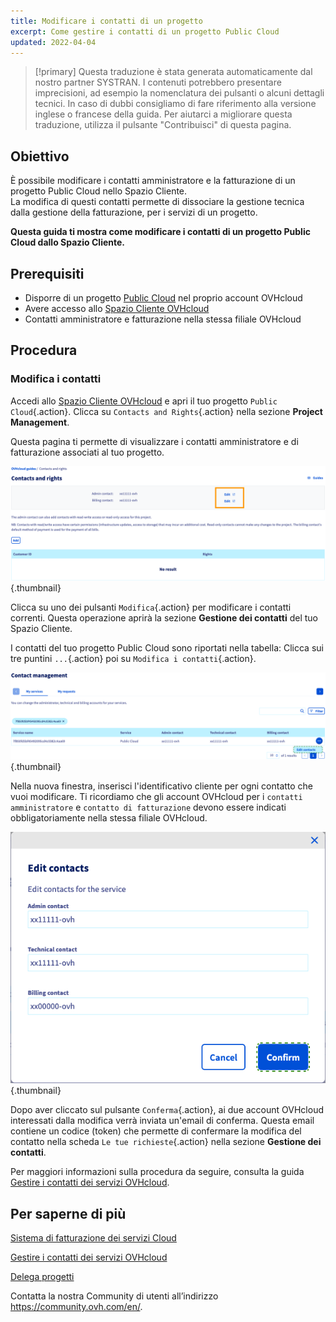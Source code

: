 ```yaml
---
title: Modificare i contatti di un progetto
excerpt: Come gestire i contatti di un progetto Public Cloud
updated: 2022-04-04
---
```


> [!primary]
> Questa traduzione è stata generata automaticamente dal nostro partner SYSTRAN. I contenuti potrebbero presentare imprecisioni, ad esempio la nomenclatura dei pulsanti o alcuni dettagli tecnici. In caso di dubbi consigliamo di fare riferimento alla versione inglese o francese della guida. Per aiutarci a migliorare questa traduzione, utilizza il pulsante "Contribuisci" di questa pagina.
>


## Obiettivo

È possibile modificare i contatti amministratore e la fatturazione di un progetto Public Cloud nello Spazio Cliente.<br>
La modifica di questi contatti permette di dissociare la gestione tecnica dalla gestione della fatturazione, per i servizi di un progetto.

**Questa guida ti mostra come modificare i contatti di un progetto Public Cloud dallo Spazio Cliente.**

## Prerequisiti

- Disporre di un progetto [Public Cloud](https://www.ovhcloud.com/it/public-cloud/) nel proprio account OVHcloud
- Avere accesso allo [Spazio Cliente OVHcloud](https://www.ovh.com/auth/?action=gotomanager&from=https://www.ovh.it/&ovhSubsidiary=it)
- Contatti amministratore e fatturazione nella stessa filiale OVHcloud

## Procedura

### Modifica i contatti

Accedi allo [Spazio Cliente OVHcloud](https://www.ovh.com/auth/?action=gotomanager&from=https://www.ovh.it/&ovhSubsidiary=it) e apri il tuo progetto `Public Cloud`{.action}. Clicca su `Contacts and Rights`{.action} nella sezione **Project Management**.

Questa pagina ti permette di visualizzare i contatti amministratore e di fatturazione associati al tuo progetto.

![cambio-contatti](images/contact1.png){.thumbnail}

Clicca su uno dei pulsanti `Modifica`{.action} per modificare i contatti correnti. Questa operazione aprirà la sezione **Gestione dei contatti** del tuo Spazio Cliente.

I contatti del tuo progetto Public Cloud sono riportati nella tabella: Clicca sui tre puntini `...`{.action} poi su `Modifica i contatti`{.action}.

![cambio-contatti](images/contactchange.png){.thumbnail}

Nella nuova finestra, inserisci l'identificativo cliente per ogni contatto che vuoi modificare. Ti ricordiamo che gli account OVHcloud per i `contatti amministratore` e `contatto di fatturazione` devono essere indicati obbligatoriamente nella stessa filiale OVHcloud.

![cambio-contatti](images/contactchange1.png){.thumbnail}

Dopo aver cliccato sul pulsante `Conferma`{.action}, ai due account OVHcloud interessati dalla modifica verrà inviata un'email di conferma. Questa email contiene un codice (token) che permette di confermare la modifica del contatto nella scheda `Le tue richieste`{.action} nella sezione **Gestione dei contatti**.

Per maggiori informazioni sulla procedura da seguire, consulta la guida [Gestire i contatti dei servizi OVHcloud](/pages/account_and_service_management/account_information/managing_contacts).

## Per saperne di più

[Sistema di fatturazione dei servizi Cloud](/pages/public_cloud/compute/analyze_billing)

[Gestire i contatti dei servizi OVHcloud](/pages/account_and_service_management/account_information/managing_contacts)

[Delega progetti](/pages/public_cloud/compute/delegate_projects)

Contatta la nostra Community di utenti all’indirizzo <https://community.ovh.com/en/>.